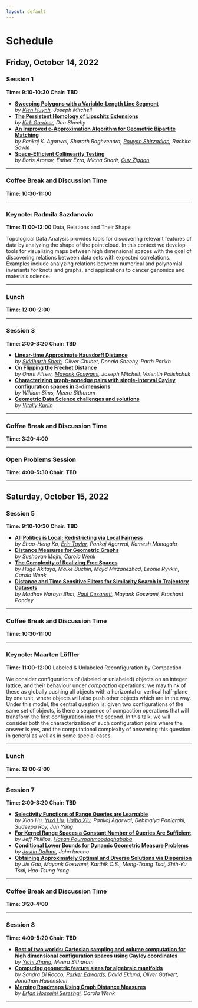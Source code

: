 ```yaml
---
layout: default
---
```


# Schedule




## Friday, October 14, 2022
### Session 1
**Time: 9:10-10:30**
**Chair: TBD**
- **<a href="abstracts/FWCG2022_paper_525.pdf">Sweeping Polygons with a Variable-Length Line Segment</a>**  
 *by <u>Kien Huynh</u>, Joseph Mitchell*
- **<a href="abstracts/FWCG2022_paper_1355.pdf">The Persistent Homology of Lipschitz Extensions</a>**  
 *by <u>Kirk Gardner</u>, Don Sheehy*
- **<a href="abstracts/FWCG2022_paper_2117.pdf">An Improved ε-Approximation Algorithm for Geometric Bipartite Matching</a>**  
 *by Pankaj K. Agarwal, Sharath Raghvendra, <u>Pouyan Shirzadian</u>, Rachita Sowle*
- **<a href="abstracts/FWCG2022_paper_3677.pdf">Space-Efficient Collinearity Testing</a>**  
 *by Boris Aronov, Esther Ezra, Micha Sharir, <u>Guy Zigdon</u>*


---
### Coffee Break and Discussion Time
**Time: 10:30-11:00**


---
### Keynote: Radmila Sazdanovic
**Time: 11:00-12:00**
Data, Relations and Their Shape  

Topological Data Analysis provides tools for discovering relevant features of data by analyzing the shape of the point cloud. In this context we develop tools for visualizing maps between high dimensional spaces with the goal of discovering relations between data sets with expected correlations. Examples include analyzing relations between numerical and polynomial invariants for knots and graphs, and applications to cancer genomics and materials science.



---
### Lunch
**Time: 12:00-2:00**


---
### Session 3
**Time: 2:00-3:20**
**Chair: TBD**
- **<a href="abstracts/FWCG2022_paper_4511.pdf">Linear-time Approximate Hausdorff Distance</a>**  
 *by <u>Siddharth Sheth</u>, Oliver Chubet, Donald Sheehy, Parth Parikh*
- **<a href="abstracts/FWCG2022_paper_3346.pdf">On Flipping the Frechet Distance</a>**  
 *by Omrit Filtser, <u>Mayank Goswami</u>, Joseph Mitchell, Valentin Polishchuk*
- **<a href="abstracts/FWCG2022_paper_3521.pdf">Characterizing graph-nonedge pairs with single-interval Cayley configuration spaces in 3-dimensions</a>**  
 *by William Sims, Meera Sitharam*
- **<a href="abstracts/FWCG2022_paper_6291.pdf">Geometric Data Science challenges and solutions</a>**  
 *by <u>Vitaliy Kurlin</u>*


---
### Coffee Break and Discussion Time
**Time: 3:20-4:00**


---
### Open Problems Session
**Time: 4:00-5:30**
**Chair: TBD**


---
## Saturday, October 15, 2022
### Session 5
**Time: 9:10-10:30**
**Chair: TBD**
- **<a href="abstracts/FWCG2022_paper_4925.pdf">All Politics is Local: Redistricting via Local Fairness</a>**  
 *by Shao-Heng Ko, <u>Erin Taylor</u>, Pankaj Agarwal, Kamesh Munagala*
- **<a href="abstracts/FWCG2022_paper_1305.pdf">Distance Measures for Geometric Graphs</a>**  
 *by Sushovan Majhi, Carola Wenk*
- **<a href="abstracts/FWCG2022_paper_6032.pdf">The Complexity of Realizing Free Spaces</a>**  
 *by Hugo Akitaya, Maike Buchin, Majid Mirzanezhad, Leonie Ryvkin, Carola Wenk*
- **<a href="abstracts/FWCG2022_paper_6330.pdf">Distance and Time Sensitive Filters for Similarity Search in Trajectory Datasets</a>**  
 *by Madhav Narayn Bhat, <u>Paul Cesaretti</u>, Mayank Goswami, Prashant Pandey*


---
### Coffee Break and Discussion Time
**Time: 10:30-11:00**


---
### Keynote: Maarten Löffler
**Time: 11:00-12:00**
Labeled & Unlabeled Reconfiguration by Compaction  

We consider configurations of (labeled or unlabeled) objects on an integer lattice, and their behaviour under *compaction* operations: we may think of these as globally pushing all objects with a horizontal or vertical half-plane by one unit, where objects will also push other objects which are in the way. Under this model, the central question is: given two configurations of the same set of objects, is there a sequence of compaction operations that will transform the first configuration into the second. In this talk, we will consider both the characterization of such configuration pairs where the answer is yes, and the computational complexity of answering this question in general as well as in some special cases.



---
### Lunch
**Time: 12:00-2:00**


---
### Session 7
**Time: 2:00-3:20**
**Chair: TBD**
- **<a href="abstracts/FWCG2022_paper_6384.pdf">Selectivity Functions of Range Queries are Learnable</a>**  
 *by Xiao Hu, <u>Yuxi Liu</u>, <u>Haibo Xiu</u>, Pankaj Agarwal, Debmalya Panigrahi, Sudeepa Roy, Jun Yang*
- **<a href="abstracts/FWCG2022_paper_6654.pdf">For Kernel Range Spaces a Constant Number of Queries Are Sufficient</a>**  
 *by Jeff Phillips, <u>Hasan Pourmahmoodaghababa</u>*
- **<a href="abstracts/FWCG2022_paper_6835.pdf">Conditional Lower Bounds for Dynamic Geometric Measure Problems</a>**  
 *by <u>Justin Dallant</u>, John Iacono*
- **<a href="abstracts/FWCG2022_paper_7008.pdf">Obtaining Approximately Optimal and Diverse Solutions via Dispersion</a>**  
 *by Jie Gao, Mayank Goswami, Karthik C.S., Meng-Tsung Tsai, Shih-Yu Tsai, Hao-Tsung Yang*


---
### Coffee Break and Discussion Time
**Time: 3:20-4:00**


---
### Session 8
**Time: 4:00-5:20**
**Chair: TBD**
- **<a href="abstracts/FWCG2022_paper_8417.pdf">Best of two worlds: Cartesian sampling and volume computation for high dimensional configuration spaces using Cayley coordinates</a>**  
 *by <u>Yichi Zhang</u>, Meera Sitharam*
- **<a href="abstracts/FWCG2022_paper_8782.pdf">Computing geometric feature sizes for algebraic manifolds</a>**  
 *by Sandra Di Rocco, <u>Parker Edwards</u>, David Eklund, Oliver Gafvert, Jonathan Hauenstein*
- **<a href="abstracts/FWCG2022_paper_9659.pdf">Merging Roadmaps Using Graph Distance Measures</a>**  
 *by <u>Erfan Hosseini Sereshgi</u>, Carola Wenk*


---
